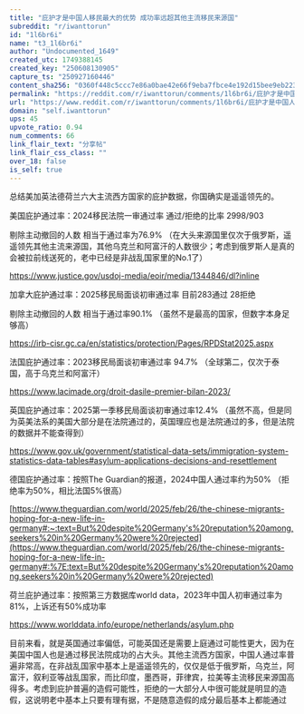 ```yaml
---
title: "庇护才是中国人移民最大的优势 成功率远超其他主流移民来源国"
subreddit: "r/iwanttorun"
id: "1l6br6i"
name: "t3_1l6br6i"
author: "Undocumented_1649"
created_utc: 1749388145
created_key: "250608130905"
capture_ts: "250927160446"
content_sha256: "0360f448c5ccc7e86a0bae42e66f9eba7fbce4e192d15bee9eb22380f8b1ba49"
permalink: "https://reddit.com/r/iwanttorun/comments/1l6br6i/庇护才是中国人移民最大的优势_成功率远超其他主流移民来源国/"
url: "https://www.reddit.com/r/iwanttorun/comments/1l6br6i/庇护才是中国人移民最大的优势_成功率远超其他主流移民来源国/"
domain: "self.iwanttorun"
ups: 45
upvote_ratio: 0.94
num_comments: 66
link_flair_text: "分享帖"
link_flair_css_class: ""
over_18: false
is_self: true
---
```


总结美加英法德荷兰六大主流西方国家的庇护数据，你国确实是遥遥领先的。

美国庇护通过率：2024移民法院一审通过率 通过/拒绝的比率 2998/903

剔除主动撤回的人数 相当于通过率为76.9%
（在大头来源国里仅次于俄罗斯，遥遥领先其他主流来源国，其他乌克兰和阿富汗的人数很少；考虑到俄罗斯人是真的会被拉前线送死的，老中已经是非战乱国家里的No.1了）

<https://www.justice.gov/usdoj-media/eoir/media/1344846/dl?inline>

加拿大庇护通过率：2025移民局面谈初审通过率 目前283通过 28拒绝

剔除主动撤回的人数 相当于通过率90.1%
（虽然不是最高的国家，但数字本身足够高）

<https://irb-cisr.gc.ca/en/statistics/protection/Pages/RPDStat2025.aspx>

法国庇护通过率：2023移民局面谈初审通过率 94.7%
（全球第二，仅次于泰国，高于乌克兰和阿富汗）

<https://www.lacimade.org/droit-dasile-premier-bilan-2023/>

英国庇护通过率：2025第一季移民局面谈初审通过率12.4%
（虽然不高，但是同为英美法系的美国大部分是在法院通过的，英国理应也是法院通过的多，但是法院的数据并不能查得到）

<https://www.gov.uk/government/statistical-data-sets/immigration-system-statistics-data-tables#asylum-applications-decisions-and-resettlement>

德国庇护通过率：按照The Guardian的报道，2024中国人通过率约为50%
（拒绝率为50%，相比法国5%很高）

[https://www.theguardian.com/world/2025/feb/26/the-chinese-migrants-hoping-for-a-new-life-in-germany#:~:text=But%20despite%20Germany's%20reputation%20among,seekers%20in%20Germany%20were%20rejected](https://www.theguardian.com/world/2025/feb/26/the-chinese-migrants-hoping-for-a-new-life-in-germany#:%7E:text=But%20despite%20Germany's%20reputation%20among,seekers%20in%20Germany%20were%20rejected)

荷兰庇护通过率：按照第三方数据库world
data，2023年中国人初审通过率为81%，上诉还有50%成功率

<https://www.worlddata.info/europe/netherlands/asylum.php>

目前来看，就是英国通过率偏低，可能英国还是需要上庭通过可能性更大，因为在美国中国人也是通过移民法院成功的占大头。其他主流西方国家，中国人通过率普遍非常高，在非战乱国家中基本上是遥遥领先的，仅仅是低于俄罗斯，乌克兰，阿富汗，叙利亚等战乱国家，而比印度，墨西哥，菲律宾，拉美等主流移民来源国高得多。考虑到庇护普遍的造假可能性，拒绝的一大部分人中很可能就是明显的造假，这说明老中基本上只要有理有据，不是随意造假的成分最后基本上都能通过
